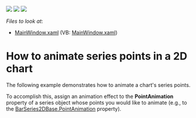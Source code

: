 <!-- default badges list -->
![](https://img.shields.io/endpoint?url=https://codecentral.devexpress.com/api/v1/VersionRange/128568555/21.1.5%2B)
[![](https://img.shields.io/badge/Open_in_DevExpress_Support_Center-FF7200?style=flat-square&logo=DevExpress&logoColor=white)](https://supportcenter.devexpress.com/ticket/details/E4411)
[![](https://img.shields.io/badge/📖_How_to_use_DevExpress_Examples-e9f6fc?style=flat-square)](https://docs.devexpress.com/GeneralInformation/403183)
<!-- default badges end -->
<!-- default file list -->
*Files to look at*:

* [MainWindow.xaml](./CS/SeriesPointsAnimation/MainWindow.xaml) (VB: [MainWindow.xaml](./VB/SeriesPointsAnimation/MainWindow.xaml))
<!-- default file list end -->
# How to animate series points in a 2D chart


<p>The following example demonstrates how to animate a chart's series points. </p><p>To accomplish this, assign an animation effect to the <strong>PointAnimation</strong> property of a series object whose points you would like to animate (e.g., to the <a href="http://documentation.devexpress.com/#WPF/DevExpressXpfChartsBarSeries2DBase_PointAnimationtopic"><u>BarSeries2DBase.PointAnimation</u></a> property). </p>

<br/>



